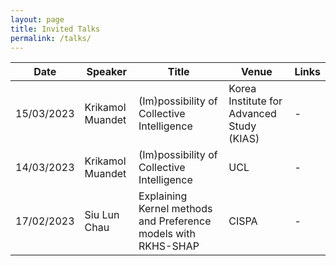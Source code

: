 ```yaml
---
layout: page
title: Invited Talks
permalink: /talks/
---
```


| Date | Speaker | Title | Venue | Links |
| --- | --- | --- | --- | --- |
| 15/03/2023 | Krikamol Muandet |  (Im)possibility of Collective Intelligence| Korea Institute for Advanced Study (KIAS) | - |
| 14/03/2023 | Krikamol Muandet |  (Im)possibility of Collective Intelligence| UCL | - |
| 17/02/2023 | Siu Lun Chau | Explaining Kernel methods and Preference models with RKHS-SHAP | CISPA | - |
